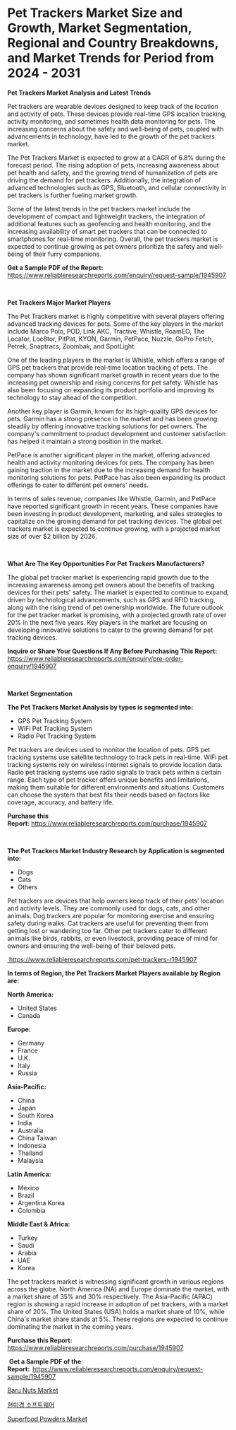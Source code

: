 <p><h1>Pet Trackers Market Size and Growth, Market Segmentation, Regional and Country Breakdowns, and Market Trends for Period from 2024 -  2031</h1></p><p><strong>Pet Trackers Market Analysis and Latest Trends</strong></p>
<p><p>Pet trackers are wearable devices designed to keep track of the location and activity of pets. These devices provide real-time GPS location tracking, activity monitoring, and sometimes health data monitoring for pets. The increasing concerns about the safety and well-being of pets, coupled with advancements in technology, have led to the growth of the pet trackers market.</p><p>The Pet Trackers Market is expected to grow at a CAGR of 6.8% during the forecast period. The rising adoption of pets, increasing awareness about pet health and safety, and the growing trend of humanization of pets are driving the demand for pet trackers. Additionally, the integration of advanced technologies such as GPS, Bluetooth, and cellular connectivity in pet trackers is further fueling market growth.</p><p>Some of the latest trends in the pet trackers market include the development of compact and lightweight trackers, the integration of additional features such as geofencing and health monitoring, and the increasing availability of smart pet trackers that can be connected to smartphones for real-time monitoring. Overall, the pet trackers market is expected to continue growing as pet owners prioritize the safety and well-being of their furry companions.</p></p>
<p><strong>Get a Sample PDF of the Report:&nbsp;</strong> <a href="https://www.reliableresearchreports.com/enquiry/request-sample/1945907">https://www.reliableresearchreports.com/enquiry/request-sample/1945907</a></p>
<p>&nbsp;</p>
<p><strong>Pet Trackers Major Market Players</strong></p>
<p><p>The Pet Trackers market is highly competitive with several players offering advanced tracking devices for pets. Some of the key players in the market include Marco Polo, POD, Link AKC, Tractive, Whistle, RoamEO, The Locator, Loc8tor, PitPat, KYON, Garmin, PetPace, Nuzzle, GoPro Fetch, Petrek, Snaptracs, Zoombak, and SpotLight.</p><p>One of the leading players in the market is Whistle, which offers a range of GPS pet trackers that provide real-time location tracking of pets. The company has shown significant market growth in recent years due to the increasing pet ownership and rising concerns for pet safety. Whistle has also been focusing on expanding its product portfolio and improving its technology to stay ahead of the competition.</p><p>Another key player is Garmin, known for its high-quality GPS devices for pets. Garmin has a strong presence in the market and has been growing steadily by offering innovative tracking solutions for pet owners. The company's commitment to product development and customer satisfaction has helped it maintain a strong position in the market.</p><p>PetPace is another significant player in the market, offering advanced health and activity monitoring devices for pets. The company has been gaining traction in the market due to the increasing demand for health monitoring solutions for pets. PetPace has also been expanding its product offerings to cater to different pet owners' needs.</p><p>In terms of sales revenue, companies like Whistle, Garmin, and PetPace have reported significant growth in recent years. These companies have been investing in product development, marketing, and sales strategies to capitalize on the growing demand for pet tracking devices. The global pet trackers market is expected to continue growing, with a projected market size of over $2 billion by 2026.</p></p>
<p>&nbsp;</p>
<p><strong>What Are The Key Opportunities For Pet Trackers Manufacturers?</strong></p>
<p><p>The global pet tracker market is experiencing rapid growth due to the increasing awareness among pet owners about the benefits of tracking devices for their pets' safety. The market is expected to continue to expand, driven by technological advancements, such as GPS and RFID tracking, along with the rising trend of pet ownership worldwide. The future outlook for the pet tracker market is promising, with a projected growth rate of over 20% in the next five years. Key players in the market are focusing on developing innovative solutions to cater to the growing demand for pet tracking devices.</p></p>
<p><strong>Inquire or Share Your Questions If Any Before Purchasing This Report:</strong> <a href="https://www.reliableresearchreports.com/enquiry/pre-order-enquiry/1945907">https://www.reliableresearchreports.com/enquiry/pre-order-enquiry/1945907</a></p>
<p>&nbsp;</p>
<p><strong>Market Segmentation</strong></p>
<p><strong>The Pet Trackers Market Analysis by types is segmented into:</strong></p>
<p><ul><li>GPS Pet Tracking System</li><li>WiFi Pet Tracking System</li><li>Radio Pet Tracking System</li></ul></p>
<p><p>Pet trackers are devices used to monitor the location of pets. GPS pet tracking systems use satellite technology to track pets in real-time. WiFi pet tracking systems rely on wireless internet signals to provide location data. Radio pet tracking systems use radio signals to track pets within a certain range. Each type of pet tracker offers unique benefits and limitations, making them suitable for different environments and situations. Customers can choose the system that best fits their needs based on factors like coverage, accuracy, and battery life.</p></p>
<p><strong>Purchase this Report:&nbsp;</strong><a href="https://www.reliableresearchreports.com/purchase/1945907">https://www.reliableresearchreports.com/purchase/1945907</a></p>
<p>&nbsp;</p>
<p><strong>The Pet Trackers Market Industry Research by Application is segmented into:</strong></p>
<p><ul><li>Dogs</li><li>Cats</li><li>Others</li></ul></p>
<p><p>Pet trackers are devices that help owners keep track of their pets' location and activity levels. They are commonly used for dogs, cats, and other animals. Dog trackers are popular for monitoring exercise and ensuring safety during walks. Cat trackers are useful for preventing them from getting lost or wandering too far. Other pet trackers cater to different animals like birds, rabbits, or even livestock, providing peace of mind for owners and ensuring the well-being of their beloved pets.</p></p>
<p><a href="https://www.reliableresearchreports.com/pet-trackers-r1945907">&nbsp;https://www.reliableresearchreports.com/pet-trackers-r1945907</a></p>
<p><strong>In terms of Region, the Pet Trackers Market Players available by Region are:</strong></p>
<p>
    <p> <strong> North America: </strong>
        <ul>
            <li>United States</li>
            <li>Canada</li>
        </ul>
        </p> 
    <p> <strong> Europe: </strong>
        <ul>
            <li>Germany</li>
            <li>France</li>
            <li>U.K.</li>
            <li>Italy</li>
            <li>Russia</li>
        </ul>
        </p> 
    <p> <strong> Asia-Pacific: </strong>
        <ul>
            <li>China</li>
            <li>Japan</li>
            <li>South Korea</li>
            <li>India</li>
            <li>Australia</li>
            <li>China Taiwan</li>
            <li>Indonesia</li>
            <li>Thailand</li>
            <li>Malaysia</li>
        </ul>
        </p> 
    <p> <strong> Latin America: </strong>
        <ul>
            <li>Mexico</li>
            <li>Brazil</li>
            <li>Argentina Korea</li>
            <li>Colombia</li>
        </ul>
        </p> 
    <p> <strong> Middle East & Africa: </strong>
        <ul>
            <li>Turkey</li>
            <li>Saudi</li>
            <li>Arabia</li>
            <li>UAE</li>
            <li>Korea</li>
        </ul>
    </p>
    </p>
<p><p>The pet trackers market is witnessing significant growth in various regions across the globe. North America (NA) and Europe dominate the market, with a market share of 35% and 30% respectively. The Asia-Pacific (APAC) region is showing a rapid increase in adoption of pet trackers, with a market share of 20%. The United States (USA) holds a market share of 10%, while China's market share stands at 5%. These regions are expected to continue dominating the market in the coming years.</p></p>
<p><strong>Purchase this Report: </strong><a href="https://www.reliableresearchreports.com/purchase/1945907">https://www.reliableresearchreports.com/purchase/1945907</a></p>
<p>&nbsp;<strong>Get a Sample PDF of the Report:&nbsp;&nbsp;</strong><a href="https://www.reliableresearchreports.com/enquiry/request-sample/1945907">https://www.reliableresearchreports.com/enquiry/request-sample/1945907</a></p>
<p><strong></strong></p>
<p><p><a href="https://medium.com/@alberthenry754/baru-nuts-market-size-is-growing-at-cagr-of-10-2-362e0a4db071">Baru Nuts Market</a></p><p><a href="https://github.com/dollarearner151/Market-Research-Report-List-2/blob/main/383688844002.md">현미경 소프트웨어</a></p><p><a href="https://medium.com/@javooyce546456/global-superfood-powders-market-analysis-trends-forecasts-and-growth-opportunities-2024-2031-3d2023910a08">Superfood Powders Market</a></p></p>